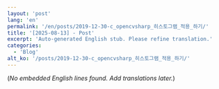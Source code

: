 ```yaml
---
layout: 'post'
lang: 'en'
permalink: '/en/posts/2019-12-30-c_opencvsharp_히스토그램_적용_하기/'
title: '[2025-08-13] - Post'
excerpt: 'Auto-generated English stub. Please refine translation.'
categories:
  - 'Blog'
alt_ko: '/posts/2019-12-30-c_opencvsharp_히스토그램_적용_하기/'
---
```


(*No embedded English lines found. Add translations later.*)
